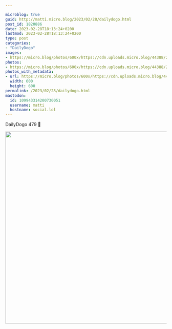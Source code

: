 ```yaml
---

microblog: true
guid: http://matti.micro.blog/2023/02/28/dailydogo.html
post_id: 1820886
date: 2023-02-28T18:13:24+0200
lastmod: 2023-02-28T18:13:24+0200
type: post
categories:
- "DailyDogo"
images:
- https://micro.blog/photos/600x/https://cdn.uploads.micro.blog/44388/2023/f9ffde3c59.jpg
photos:
- https://micro.blog/photos/600x/https://cdn.uploads.micro.blog/44388/2023/f9ffde3c59.jpg
photos_with_metadata:
- url: https://micro.blog/photos/600x/https://cdn.uploads.micro.blog/44388/2023/f9ffde3c59.jpg
  width: 600
  height: 600
permalink: /2023/02/28/dailydogo.html
mastodon:
  id: 109943314200730051
  username: matti
  hostname: social.lol
---
```

DailyDogo 479 🐶

<img src="https://micro.blog/photos/600x/https://blog.martin-haehnel.de/uploads/2023/f9ffde3c59.jpg" width="600" height="600" alt="" />
